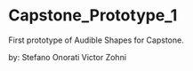 # Capstone_Prototype_1
First prototype of Audible Shapes for Capstone.

by:
Stefano Onorati
Victor Zohni
